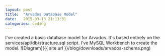 ```yaml
---
layout: post
title:  "Arvados Database Model"
date:   2015-03-13 21:13:31
categories: coding
---
```


I've created a basic database model for Arvados.  It's based entirely on the services/api/db/structure.sql script.  I've MySQL Workbench to create the model.
![Diagram]({{ site.url }}/blog/downloads/arvados-schema.png)

